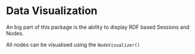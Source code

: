 # Data Visualization

An big part of this package is the ability to display RDF based Sessions and Nodes.

All nodes can be visualised using the `NodeVisualizer()` 